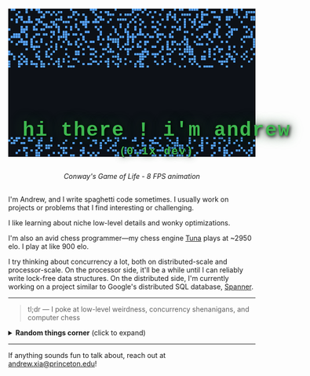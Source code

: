 <div align="center" style="position: relative; display: inline-block;">

![Conway's Game of Life Animation](gol_animation.gif)

<div style="position: absolute; top: 240px; left: 60%; transform: translateX(-50%); text-align: center; pointer-events: none; z-index: 1000;">
  <div style="color: #3fb950; font-size: 40px; margin: 0; font-weight: bold; font-family: 'Monaco', 'Courier New', monospace; letter-spacing: 2px; text-shadow: 0 0 30px rgba(63, 185, 80, 0.4), 0 0 20px rgba(0, 0, 0, 1), 2px 2px 6px rgba(0, 0, 0, 1); white-space: nowrap;">hi there ! i'm andrew</div>
  <div style="color: #3fb950; font-size: 22px; margin: 8px 0 0 0; font-weight: bold; font-family: 'Monaco', 'Courier New', monospace; letter-spacing: 2px; text-shadow: 0 0 20px rgba(63, 185, 80, 0.3), 0 0 15px rgba(0, 0, 0, 1), 1px 1px 3px rgba(0, 0, 0, 1);">(0.1x dev)</div>
</div>

</div>

<div align="center">

*Conway's Game of Life - 8 FPS animation*

</div>

## 
I'm Andrew, and I write spaghetti code sometimes. I usually work on projects or problems that I find interesting or challenging.

I like learning about niche low-level details and wonky optimizations.

I'm also an avid chess programmer—my chess engine [Tuna](https://github.com/andrew-y-xia/Tuna) plays at ~2950 elo. I play at like 900 elo.

I try thinking about concurrency a lot, both on distributed-scale and processor-scale. On the processor side, it'll be a while until I can reliably write lock-free data structures. On the distributed side, I'm currently working on a project similar to Google's distributed SQL database, [Spanner](https://static.googleusercontent.com/media/research.google.com/en//archive/spanner-osdi2012.pdf).

---

> tl;dr — I poke at low-level weirdness, concurrency shenanigans, and computer chess

<details>
	<summary><b>Random things corner</b> (click to expand)</summary>

	- I like thinking about memory models, cache coherence, and when a "minor" branch mispredict is actually your whole problem.
	- On the distributed side: time, sharding, and whatever it means to be web scale
	- On the CPU side: pipelining, atomics, and misinterpreting what memory_order_acquire really entails
    - I love cursed software and cursed things about programming languages

</details>

---

If anything sounds fun to talk about, reach out at andrew.xia@princeton.edu!
